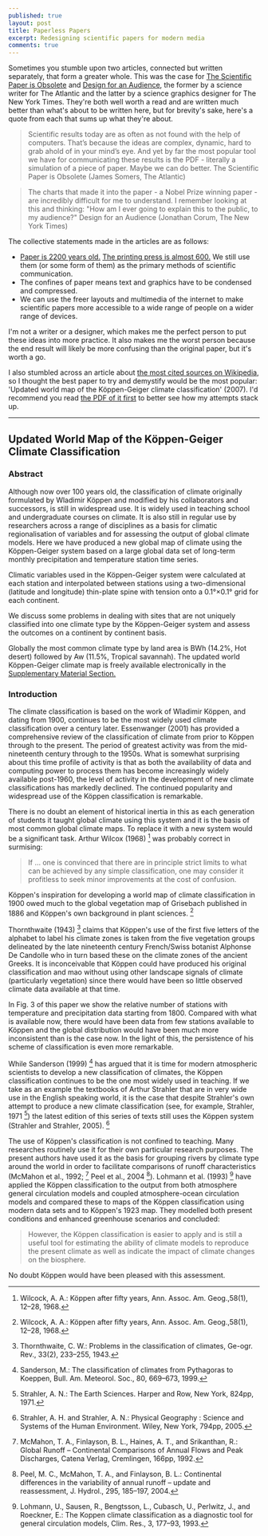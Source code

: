 ```yaml
---
published: true
layout: post
title: Paperless Papers
excerpt: Redesigning scientific papers for modern media
comments: true
---
```


Sometimes you stumble upon two articles, connected but written separately, that form a greater whole. This was the case for [The Scientific Paper is Obsolete](https://www.theatlantic.com/science/archive/2018/04/the-scientific-paper-is-obsolete/556676/) and [Design for an Audience](http://style.org/ku/), the former by a science writer for The Atlantic and the latter by a science graphics designer for The New York Times. They're both well worth a read and are written much better than what's about to be written here, but for brevity's sake, here's a quote from each that sums up what they're about.

> Scientific results today are as often as not found with the help of computers. That’s because the ideas are complex, dynamic, hard to grab ahold of in your mind’s eye. And yet by far the most popular tool we have for communicating these results is the PDF - literally a simulation of a piece of paper. Maybe we can do better.
> The Scientific Paper is Obsolete (James Somers, The Atlantic)
<!-- -->
> The charts that made it into the paper - a Nobel Prize winning paper - are incredibly difficult for me to understand. I remember looking at this and thinking: "How am I ever going to explain this to the public, to my audience?"
> Design for an Audience (Jonathan Corum, The New York Times)

The collective statements made in the articles are as follows:

* [Paper is 2200 years old.](https://en.wikipedia.org/wiki/History_of_paper) [The printing press is almost 600.](https://en.wikipedia.org/wiki/Printing_press) We still use them (or some form of them) as the primary methods of scientific communication.
* The confines of paper means text and graphics have to be condensed and compressed.
* We can use the freer layouts and multimedia of the internet to make scientific papers more accessible to a wide range of people on a wider range of devices.

I'm not a writer or a designer, which makes me the perfect person to put these ideas into more practice. It also makes me the worst person because the end result will likely be more confusing than the original paper, but it's worth a go.

I also stumbled across an article about [the most cited sources on Wikipedia](https://blog.wikimedia.org/2018/04/05/ten-most-cited-sources-wikipedia/), so I thought the best paper to try and demystify would be the most popular: 'Updated world map of the Köppen-Geiger climate classification' (2007). I'd recommend you read [the PDF of it first](https://www.hydrol-earth-syst-sci.net/11/1633/2007/hess-11-1633-2007.pdf) to better see how my attempts stack up.

---

## Updated World Map of the Köppen-Geiger Climate Classification

### Abstract

Although now over 100 years old, the classification of climate originally formulated by Wladimir Köppen and modified by his collaborators and successors, is still in widespread use. It is widely used in teaching school and undergraduate courses on climate. It is also still in regular use by researchers across a range of disciplines as a basis for climatic regionalisation of variables and for assessing the output of global climate models. Here we have produced a new global map of climate using the Köppen-Geiger system based on a large global data set of long-term monthly precipitation and temperature station time series.

Climatic variables used in the Köppen-Geiger system were calculated at each station and interpolated between stations using a two-dimensional (latitude and longitude) thin-plate spine with tension onto a  0.1°×0.1° grid for each continent.

We discuss some problems in dealing with sites that are not uniquely classified into one climate type by the Köppen-Geiger system and assess the outcomes on a continent by continent basis.

Globally the most common climate type by land area is BWh (14.2%, Hot desert) followed by Aw (11.5%, Tropical savannah). The updated world Köppen-Geiger climate map is freely available electronically in the [Supplementary Material Section.](http://www.hydrol-earth-syst-sci.net/11/1633/2007/hess-11-1633-2007-supplement.zip)

### Introduction

The climate classification is based on the work of Wladimir Köppen, and dating from 1900, continues to be the most widely used climate classification over a century later. Essenwanger (2001) has provided a comprehensive review of the classification of climate from prior to Köppen through to the present. The period of greatest activity was from the mid-nineteenth century through to the 1950s. What is somewhat surprising about this time profile of activity is that as both the availability of data and computing power to process them has become increasingly widely available post-1960, the level of activity in the development of new climate classifications has markedly declined. The continued popularity and widespread use of the Köppen classification is remarkable.

There is no doubt an element of historical inertia in this as each generation of students it taught global climate using this system and it is the basis of most common global climate maps. To replace it with a new system would be a significant task. Arthur Wilcox (1968) [^1] was probably correct in surmising:

> If ... one is convinced that there are in principle strict limits to what can be achieved by any simple classification, one may consider it profitless to seek minor improvements at the cost of confusion.

Köppen's inspiration for developing a world map of climate classification in 1900 owed much to the global vegetation map of Grisebach published in 1886 and Köppen's own background in plant sciences. [^1]

Thornthwaite (1943) [^2] claims that Köppen's use of the first five letters of the alphabet to label his climate zones is taken from the five vegetation groups delineated by the late nineteenth century French/Swiss botanist Alphonse De Candolle who in turn based these on the climate zones of the ancient Greeks. It is inconceivable that Köppen could have produced his original classification and mao without using other landscape signals of climate (particularly vegetation) since there would have been so little observed climate data available at that time.

In Fig. 3 of this paper we show the relative number of stations with temperature and precipitation data starting from 1800. Compared with what is available now, there would have been data from few stations available to Köppen and the global distribution would have been much more inconsistent than is the case now. In the light of this, the persistence of his scheme of classification is even more remarkable.

While Sanderson (1999) [^3] has argued that it is time for modern atmospheric scientists to develop a new classification of climates, the Köppen classification continues to be the one most widely used in teaching. If we take as an example the textbooks of Arthur Strahler that are in very wide use in the English speaking world, it is the case that despite Strahler's own attempt to produce a new climate classification (see, for example, Strahler, 1971 [^4]) the latest edition of this series of texts still uses the Köppen system (Strahler and Strahler, 2005). [^5]

The use of Köppen's classification is not confined to teaching. Many researches routinely use it for their own particular research purposes. The present authors have used it as the basis for grouping rivers by climate type around the world in order to facilitate comparisons of runoff characteristics (McMahon et al., 1992; [^6] Peel et al., 2004 [^7]). Lohmann et al. (1993) [^8] have applied the Köppen classification to the output from both atmosphere general circulation models and coupled atmosphere-ocean circulation models and compared these to maps of the Köppen classification using modern data sets and to Köppen's 1923 map. They modelled both present conditions and enhanced greenhouse scenarios and concluded:

>However, the Köppen classification is easier to apply and is still a useful tool for estimating the ability of climate models to reproduce the present climate as well as indicate the impact of climate changes on the biosphere.

No doubt Köppen would have been pleased with this assessment.

[^1]: Wilcock, A. A.: Köppen after fifty years, Ann. Assoc. Am. Geog.,58(1), 12–28, 1968.
[^2]: Thornthwaite, C. W.: Problems in the classification of climates, Ge-ogr. Rev., 33(2), 233–255, 1943.
[^3]: Sanderson, M.: The classification of climates from Pythagoras to Koeppen, Bull. Am. Meteorol. Soc., 80, 669–673, 1999.
[^4]: Strahler, A. N.: The Earth Sciences. Harper and Row, New York, 824pp, 1971.
[^5]: Strahler, A. H. and Strahler, A. N.: Physical Geography : Science and Systems of the Human Environment. Wiley, New York, 794pp, 2005.
[^6]: McMahon, T. A., Finlayson, B. L., Haines, A. T., and Srikanthan, R.: Global Runoff – Continental Comparisons of Annual Flows and Peak Discharges, Catena Verlag, Cremlingen, 166pp, 1992.
[^7]: Peel, M. C., McMahon, T. A., and Finlayson, B. L.: Continental differences in the variability of annual runoff – update and reassessment, J. Hydrol., 295, 185–197, 2004.
[^8]: Lohmann, U., Sausen, R., Bengtsson, L., Cubasch, U., Perlwitz, J., and Roeckner, E.: The Koppen climate classification as a diagnostic tool for general circulation models, Clim. Res., 3, 177–93, 1993.

